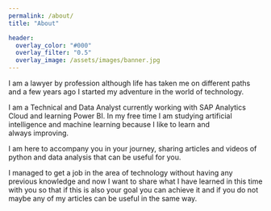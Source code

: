 ```yaml
---
permalink: /about/
title: "About"

header:
  overlay_color: "#000"
  overlay_filter: "0.5"
  overlay_image: /assets/images/banner.jpg
---
```

I am a lawyer by profession although life has taken me on different paths and a few years ago I started my adventure in the world of technology.

I am a Technical and Data Analyst currently working with SAP Analytics Cloud and learning Power BI. In my free time I am studying artificial intelligence and machine learning because I like to learn and  
always improving.

I am here to accompany you in your journey, sharing articles and videos of python and data analysis that can be useful for you.

I managed to get a job in the area of technology without having any previous knowledge and now I want to share what I have learned in this time with you so that if this is also your goal you can achieve it and if you do not maybe any of my articles can be useful in the same way.
